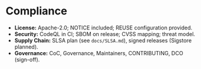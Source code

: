 # Compliance

- **License:** Apache-2.0; NOTICE included; REUSE configuration provided.
- **Security:** CodeQL in CI; SBOM on release; CVSS mapping; threat model.
- **Supply Chain:** SLSA plan (see `docs/SLSA.md`), signed releases (Sigstore planned).
- **Governance:** CoC, Governance, Maintainers, CONTRIBUTING, DCO (sign-off).
